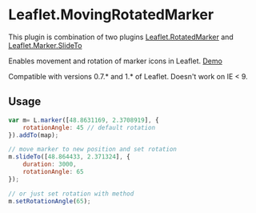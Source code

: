 # Leaflet.MovingRotatedMarker

This plugin is combination of two plugins <a href="https://github.com/bbecquet/Leaflet.RotatedMarker" target="_blank">Leaflet.RotatedMarker</a>
and <a href="https://gitlab.com/IvanSanchez/Leaflet.Marker.SlideTo" target="_blank">Leaflet.Marker.SlideTo</a>

Enables movement and rotation of marker icons in Leaflet. <a href="http://luks87zg.github.io/Leaflet.MovingRotatedMarker/example" target="_blank">Demo</a>

Compatible with versions 0.7.* and 1.* of Leaflet. Doesn't work on IE < 9.

Usage
-----

```js
var m= L.marker([48.8631169, 2.3708919], {
    rotationAngle: 45 // default rotation
}).addTo(map);

// move marker to new position and set rotation
m.slideTo([48.864433, 2.371324], {
    duration: 3000,
    rotationAngle: 65
});

// or just set rotation with method
m.setRotationAngle(65);
```
